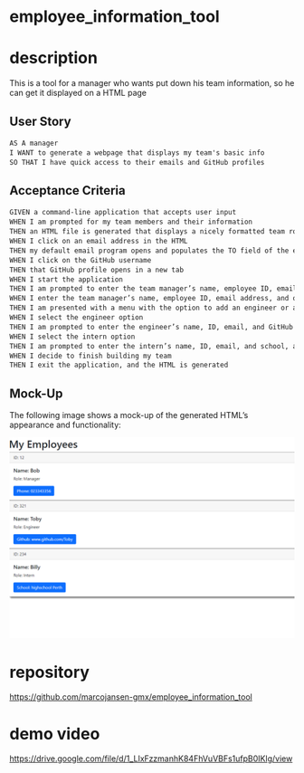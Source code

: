 # employee_information_tool

# description

This is a tool for a manager who wants put down his team information, so he can get it displayed on a HTML page

## User Story

```md
AS A manager
I WANT to generate a webpage that displays my team's basic info
SO THAT I have quick access to their emails and GitHub profiles
```

## Acceptance Criteria

```md
GIVEN a command-line application that accepts user input
WHEN I am prompted for my team members and their information
THEN an HTML file is generated that displays a nicely formatted team roster based on user input
WHEN I click on an email address in the HTML
THEN my default email program opens and populates the TO field of the email with the address
WHEN I click on the GitHub username
THEN that GitHub profile opens in a new tab
WHEN I start the application
THEN I am prompted to enter the team manager’s name, employee ID, email address, and office number
WHEN I enter the team manager’s name, employee ID, email address, and office number
THEN I am presented with a menu with the option to add an engineer or an intern or to finish building my team
WHEN I select the engineer option
THEN I am prompted to enter the engineer’s name, ID, email, and GitHub username, and I am taken back to the menu
WHEN I select the intern option
THEN I am prompted to enter the intern’s name, ID, email, and school, and I am taken back to the menu
WHEN I decide to finish building my team
THEN I exit the application, and the HTML is generated
```
## Mock-Up

The following image shows a mock-up of the generated HTML’s appearance and functionality:

![HTML webpage titled “My Team” features five boxes listing employee names, titles, and other key info.](./Assets/employee_information_tool.png)
# repository
https://github.com/marcojansen-gmx/employee_information_tool
# demo video
https://drive.google.com/file/d/1_LIxFzzmanhK84FhVuVBFs1ufpB0IKlg/view

